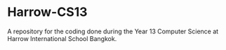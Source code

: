 # Harrow-CS13

A repository for the coding done during the Year 13 Computer Science at Harrow International School Bangkok.
